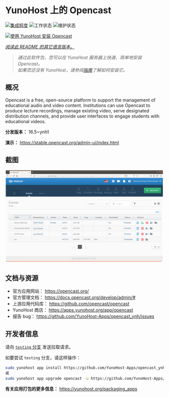 <!--
注意：此 README 由 <https://github.com/YunoHost/apps/tree/master/tools/readme_generator> 自动生成
请勿手动编辑。
-->

# YunoHost 上的 Opencast

[![集成程度](https://dash.yunohost.org/integration/opencast.svg)](https://ci-apps.yunohost.org/ci/apps/opencast/) ![工作状态](https://ci-apps.yunohost.org/ci/badges/opencast.status.svg) ![维护状态](https://ci-apps.yunohost.org/ci/badges/opencast.maintain.svg)

[![使用 YunoHost 安装 Opencast](https://install-app.yunohost.org/install-with-yunohost.svg)](https://install-app.yunohost.org/?app=opencast)

*[阅读此 README 的其它语言版本。](./ALL_README.md)*

> *通过此软件包，您可以在 YunoHost 服务器上快速、简单地安装 Opencast。*  
> *如果您还没有 YunoHost，请参阅[指南](https://yunohost.org/install)了解如何安装它。*

## 概况

Opencast is a free, open-source platform to support the management of educational audio and video content. Institutions can use Opencast to produce lecture recordings, manage existing video, serve designated distribution channels, and provide user interfaces to engage students with educational videos.


**分发版本：** 16.5~ynh1

**演示：** <https://stable.opencast.org/admin-ui/index.html>

## 截图

![Opencast 的截图](./doc/screenshots/screeshot.png)

## 文档与资源

- 官方应用网站： <https://opencast.org/>
- 官方管理文档： <https://docs.opencast.org/develop/admin/#>
- 上游应用代码库： <https://github.com/opencast/opencast>
- YunoHost 商店： <https://apps.yunohost.org/app/opencast>
- 报告 bug： <https://github.com/YunoHost-Apps/opencast_ynh/issues>

## 开发者信息

请向 [`testing` 分支](https://github.com/YunoHost-Apps/opencast_ynh/tree/testing) 发送拉取请求。

如要尝试 `testing` 分支，请这样操作：

```bash
sudo yunohost app install https://github.com/YunoHost-Apps/opencast_ynh/tree/testing --debug
或
sudo yunohost app upgrade opencast -u https://github.com/YunoHost-Apps/opencast_ynh/tree/testing --debug
```

**有关应用打包的更多信息：** <https://yunohost.org/packaging_apps>
